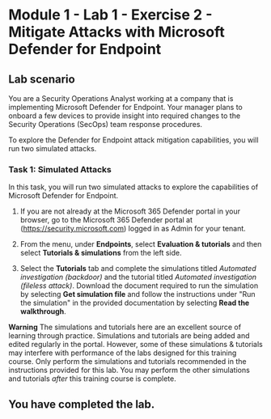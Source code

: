 # Module 1 - Lab 1 - Exercise 2 - Mitigate Attacks with Microsoft Defender for Endpoint

## Lab scenario

You are a Security Operations Analyst working at a company that is implementing Microsoft Defender for Endpoint. Your manager plans to onboard a few devices to provide insight into required changes to the Security Operations (SecOps) team response procedures.

To explore the Defender for Endpoint attack mitigation capabilities, you will run two simulated attacks.

### Task 1: Simulated Attacks

In this task, you will run two simulated attacks to explore the capabilities of Microsoft Defender for Endpoint.

1. If you are not already at the Microsoft 365 Defender portal in your browser, go to the Microsoft 365 Defender portal at (https://security.microsoft.com) logged in as Admin for your tenant.

2. From the menu, under **Endpoints**, select **Evaluation & tutorials**  and then select **Tutorials & simulations** from the left side.

3. Select the **Tutorials** tab and complete the simulations titled *Automated investigation (backdoor)* and the tutorial titled *Automated investigation (fileless attack)*. Download the document required to run the simulation by selecting **Get simulation file** and follow the instructions under "Run the simulation" in the provided documentation by selecting **Read the walkthrough**. 

**Warning** The simulations and tutorials here are an excellent source of learning through practice.  Simulations and tutorials are being added and edited regularly in the portal.  However, some of these simulations & tutorials may interfere with performance of the labs designed for this training course.  Only perform the simulations and tutorials recommended in the instructions provided for this lab.  You may perform the other simulations and tutorials *after* this training course is complete.

## You have completed the lab.
